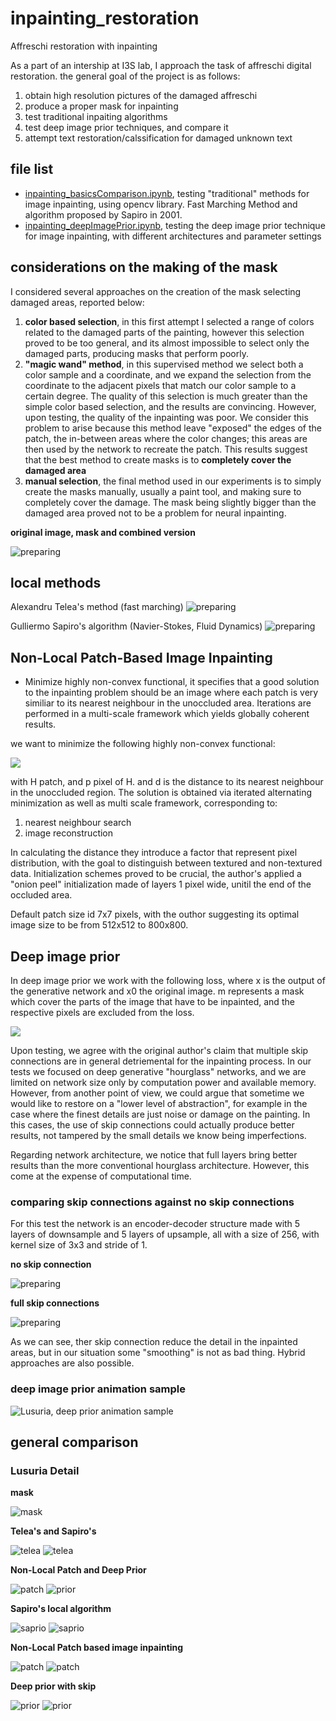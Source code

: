 # inpainting_restoration
Affreschi restoration with inpainting

As a part of an intership at I3S lab, I approach the task of affreschi digital restoration.
the general goal of the project is as follows: 

1) obtain high resolution pictures of the damaged affreschi 
2) produce a proper mask for inpainting
3) test traditional inpaiting algorithms 
4) test deep image prior techniques, and compare it 
5) attempt text restoration/calssification for damaged unknown text

## file list 

- [inpainting_basicsComparison.ipynb](https://github.com/fmerizzi/inpainting_restoration/blob/main/inpainting_basicsComparison.ipynb), testing "traditional" methods for image inpainting, using opencv library. Fast Marching Method and algorithm proposed by Sapiro in 2001.
- [inpainting_deepImagePrior.ipynb](https://github.com/fmerizzi/inpainting_restoration/blob/main/inpainting_deepImagePrior.ipynb), testing the deep image prior technique for image inpainting, with different architectures and parameter settings

## considerations on the making of the mask 
I considered several approaches on the creation of the mask selecting damaged areas, reported below:

1) __color based selection__, in this first attempt I selected a range of colors related to the damaged parts of the painting, however this selection proved to be too general, and its almost impossible to select only the damaged parts, producing masks that perform poorly.
2) __"magic wand" method__, in this supervised method we select both a color sample and a coordinate, and we expand the selection from the coordinate to the adjacent pixels that match our color sample to a certain degree. The quality of this selection is much greater than the simple color based selection, and the results are convincing. However, upon testing, the quality of the inpainting was poor. We consider this problem to arise because this method leave "exposed" the edges of the patch, the in-between areas where the color changes; this areas are then used by the network to recreate the patch. This results suggest that the best method to create masks is to __completely cover the damaged area__
3) __manual selection__, the final method used in our experiments is to simply create the masks manually, usually a paint tool, and making sure to completely cover the damage. The mask being slightly bigger than the damaged area proved not to be a problem for neural inpainting. 

__original image, mask and combined version__

![preparing](https://github.com/fmerizzi/inpainting_restoration/blob/main/images/detail2_Sebastiano_maskAndOriginal.png)

## local methods 

Alexandru Telea's method (fast marching)
![preparing](https://github.com/fmerizzi/inpainting_restoration/blob/main/images/local_algorithms/AlexandruTelea.png)

Gulliermo Sapiro's algorithm (Navier-Stokes, Fluid Dynamics)
![preparing](https://github.com/fmerizzi/inpainting_restoration/blob/main/images/local_algorithms/Navier-Stokes.png)

## Non-Local Patch-Based Image Inpainting 
- Minimize highly non-convex functional, it specifies that a good solution to the inpainting problem should be an image where each patch is very similiar to its nearest neighbour in the unoccluded area. Iterations are performed in a multi-scale framework which yields globally coherent results. 

we want to minimize the following highly non-convex functional:

<img src="https://render.githubusercontent.com/render/math?math=\Large E(u,\phi ) = \sum_{p\in N_p} d^2(W_p, W_{p+ \phi (p)})">

with H patch, and p pixel of H. and d is the distance to its nearest neighbour in the unoccluded region. 
The solution is obtained via iterated alternating minimization as well as multi scale framework, corresponding to:

1) nearest neighbour search 
2) image reconstruction

In calculating the distance they introduce a factor that represent pixel distribution, with the goal to distinguish between textured and non-textured data. Initialization schemes proved to be crucial, the author's applied a "onion peel" initialization made of layers 1 pixel wide, unitil the end of the occluded area. 

Default patch size id 7x7 pixels, with the outhor suggesting its optimal image size to be from 512x512 to 800x800. 

## Deep image prior 
In deep image prior we work with the following loss, where x is the output of the generative network and x0 the original image. m represents a mask which cover the parts of the image that have to be inpainted, and the respective pixels are excluded from the loss. 

<img src="https://render.githubusercontent.com/render/math?math=\Large E(x,x_0) = \left \| (x - x_0) \odot m) \right \|">

Upon testing, we agree with the original author's claim that multiple skip connections are in general detriemental for the inpainting process.
In our tests we focused on deep generative "hourglass" networks, and we are limited on network size only by computation power and available memory. However, from another point of view, we could argue that sometime we would like to restore on a "lower level of abstraction", for example in the case where the finest details are just noise or damage on the painting. In this cases, the use of skip connections could actually produce better results, not tampered by the small details we know being imperfections.

Regarding network architecture, we notice that full layers bring better results than the more conventional hourglass architecture. However, this come at the expense of computational time. 

### comparing skip connections against no skip connections
For this test the network is an encoder-decoder structure made with 5 layers of downsample and 5 layers of upsample, all with a size of 256, with kernel size of 3x3 and stride of 1.

__no skip connection__

![preparing](https://github.com/fmerizzi/inpainting_restoration/blob/main/images/deep_prior/detail1_full256_noSKip.jpeg)

__full skip connections__

![preparing](https://github.com/fmerizzi/inpainting_restoration/blob/main/images/deep_prior/detail1_Lusuria_full256skip.png)

As we can see, ther skip connection reduce the detail in the inpainted areas, but in our situation some "smoothing" is not as bad thing. Hybrid approaches are also possible. 

### deep image prior animation sample
![Lusuria, deep prior animation sample](https://github.com/fmerizzi/inpainting_restoration/blob/main/images/deep_prior/Lusuria_sample_gif.gif)

## general comparison

### Lusuria Detail 

__mask__

![mask](https://github.com/fmerizzi/inpainting_restoration/blob/main/images/detail1_Lusuria_imageandmask.png)

__Telea's and Sapiro's__

![telea](https://github.com/fmerizzi/inpainting_restoration/blob/main/images/local_algorithms/Telea_Lusuria.png)
![telea](https://github.com/fmerizzi/inpainting_restoration/blob/main/images/local_algorithms/Sapiro_Lusuria.png)

__Non-Local Patch and Deep Prior__

![patch](https://github.com/fmerizzi/inpainting_restoration/blob/main/images/patch/detail1_lusuria_patch.png)
![prior](https://github.com/fmerizzi/inpainting_restoration/blob/main/images/detail1_Lusuria_full256skip.png)



__Sapiro's local algorithm__

![saprio](https://github.com/fmerizzi/inpainting_restoration/blob/main/images/local_algorithms/Sapiro_Lusuria.png)
![saprio](https://github.com/fmerizzi/inpainting_restoration/blob/main/images/local_algorithms/Sapiro_text.png)

__Non-Local Patch based image inpainting__

![patch](https://github.com/fmerizzi/inpainting_restoration/blob/main/images/patch/detail1_lusuria_patch.png)
![patch](https://github.com/fmerizzi/inpainting_restoration/blob/main/images/patch/detail3_sebatiano_patch.png)


__Deep prior with skip__

![prior](https://github.com/fmerizzi/inpainting_restoration/blob/main/images/detail1_Lusuria_full256skip.png)
![prior](https://github.com/fmerizzi/inpainting_restoration/blob/main/images/detail3_full256_deepprior.jpeg)




